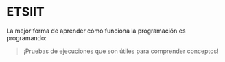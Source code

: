 # ETSIIT
La mejor forma de aprender cómo funciona la programación es programando:
> ¡Pruebas de ejecuciones que son útiles para comprender conceptos!
